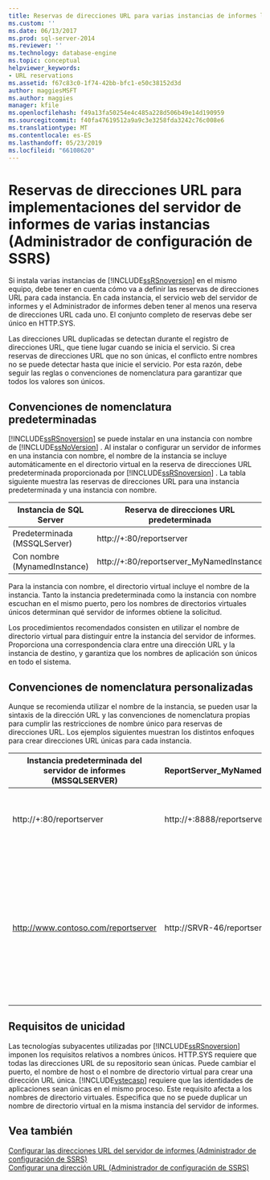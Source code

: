 ```yaml
---
title: Reservas de direcciones URL para varias instancias de informes las implementaciones de servidor (Administrador de configuración de SSRS) | Microsoft Docs
ms.custom: ''
ms.date: 06/13/2017
ms.prod: sql-server-2014
ms.reviewer: ''
ms.technology: database-engine
ms.topic: conceptual
helpviewer_keywords:
- URL reservations
ms.assetid: f67c83c0-1f74-42bb-bfc1-e50c38152d3d
author: maggiesMSFT
ms.author: maggies
manager: kfile
ms.openlocfilehash: f49a13fa50254e4c485a228d506b49e14d190959
ms.sourcegitcommit: f40fa47619512a9a9c3e3258fda3242c76c008e6
ms.translationtype: MT
ms.contentlocale: es-ES
ms.lasthandoff: 05/23/2019
ms.locfileid: "66108620"
---
```

# <a name="url-reservations-for-multi-instance-report-server-deployments--ssrs-configuration-manager"></a>Reservas de direcciones URL para implementaciones del servidor de informes de varias instancias (Administrador de configuración de SSRS)
  Si instala varias instancias de [!INCLUDE[ssRSnoversion](../../includes/ssrsnoversion-md.md)] en el mismo equipo, debe tener en cuenta cómo va a definir las reservas de direcciones URL para cada instancia. En cada instancia, el servicio web del servidor de informes y el Administrador de informes deben tener al menos una reserva de direcciones URL cada uno. El conjunto completo de reservas debe ser único en HTTP.SYS.  
  
 Las direcciones URL duplicadas se detectan durante el registro de direcciones URL, que tiene lugar cuando se inicia el servicio. Si crea reservas de direcciones URL que no son únicas, el conflicto entre nombres no se puede detectar hasta que inicie el servicio. Por esta razón, debe seguir las reglas o convenciones de nomenclatura para garantizar que todos los valores son únicos.  
  
## <a name="default-naming-conventions"></a>Convenciones de nomenclatura predeterminadas  
 [!INCLUDE[ssRSnoversion](../../includes/ssrsnoversion-md.md)] se puede instalar en una instancia con nombre de [!INCLUDE[ssNoVersion](../../includes/ssnoversion-md.md)] . Al instalar o configurar un servidor de informes en una instancia con nombre, el nombre de la instancia se incluye automáticamente en el directorio virtual en la reserva de direcciones URL predeterminada proporcionada por [!INCLUDE[ssRSnoversion](../../includes/ssrsnoversion-md.md)] . La tabla siguiente muestra las reservas de direcciones URL para una instancia predeterminada y una instancia con nombre.  
  
|Instancia de SQL Server|Reserva de direcciones URL predeterminada|  
|-------------------------|-----------------------------|  
|Predeterminada (MSSQLServer)|http://+:80/reportserver|  
|Con nombre (MynamedInstance)|http://+:80/reportserver_MyNamedInstance|  
  
 Para la instancia con nombre, el directorio virtual incluye el nombre de la instancia. Tanto la instancia predeterminada como la instancia con nombre escuchan en el mismo puerto, pero los nombres de directorios virtuales únicos determinan qué servidor de informes obtiene la solicitud.  
  
 Los procedimientos recomendados consisten en utilizar el nombre de directorio virtual para distinguir entre la instancia del servidor de informes. Proporciona una correspondencia clara entre una dirección URL y la instancia de destino, y garantiza que los nombres de aplicación son únicos en todo el sistema.  
  
## <a name="custom-naming-conventions"></a>Convenciones de nomenclatura personalizadas  
 Aunque se recomienda utilizar el nombre de la instancia, se pueden usar la sintaxis de la dirección URL y las convenciones de nomenclatura propias para cumplir las restricciones de nombre único para reservas de direcciones URL. Los ejemplos siguientes muestran los distintos enfoques para crear direcciones URL únicas para cada instancia.  
  
|Instancia predeterminada del servidor de informes (MSSQLSERVER)|ReportServer_MyNamedInstance|Unicidad|  
|----------------------------------------------------|-----------------------------------|----------------|  
|http://+:80/reportserver|http://+:8888/reportserver|Cada instancia escucha en un puerto diferente.|  
|http://www.contoso.com/reportserver|http://SRVR-46/reportserver|Cada instancia responde a nombres de servidor diferentes (nombre de dominio completo y nombre de equipo).|  
  
## <a name="uniqueness-requirements"></a>Requisitos de unicidad  
 Las tecnologías subyacentes utilizadas por [!INCLUDE[ssRSnoversion](../../includes/ssrsnoversion-md.md)] imponen los requisitos relativos a nombres únicos. HTTP.SYS requiere que todas las direcciones URL de su repositorio sean únicas. Puede cambiar el puerto, el nombre de host o el nombre de directorio virtual para crear una dirección URL única. [!INCLUDE[vstecasp](../../includes/vstecasp-md.md)] requiere que las identidades de aplicaciones sean únicas en el mismo proceso. Este requisito afecta a los nombres de directorio virtuales. Especifica que no se puede duplicar un nombre de directorio virtual en la misma instancia del servidor de informes.  
  
## <a name="see-also"></a>Vea también  
 [Configurar las direcciones URL del servidor de informes &#40;Administrador de configuración de SSRS&#41;](configure-report-server-urls-ssrs-configuration-manager.md)   
 [Configurar una dirección URL &#40;Administrador de configuración de SSRS&#41;](configure-a-url-ssrs-configuration-manager.md)  
  
  
